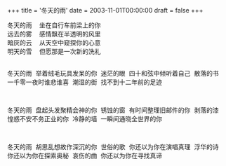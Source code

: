 +++
title = '冬天的雨'
date = 2003-11-01T00:00:00
draft = false
+++

<div class="poem">
<pre>
冬天的雨  坐在自行车前梁上的你
远去的雾  感情飘在半透明的风里
暗灰的云  从天空中窥探你的心意
明天的雪  但愿那是一次新的洗礼

冬天的雨  举着绒毛玩具发呆的你
迷茫的眼  四十和弦中倾听着自己
散落的书  一千零一夜时谁悲谁喜
潮湿的街  找不到十二年前的足迹

冬天的雨  盘起头发聚精会神的你
锈蚀的窗  有时间整理旧邮件的你
剥落的漆  惶惑不安不务正业的你
冷静的墙  一瞬间通晓全世界的你

冬天的雨  胡思乱想故作深沉的你
世俗的歌  你还以为你在演唱真理
浮华的诗  你还以为你在探索奥秘
哀伤的曲  你还以为你在寻找真谛
</pre>
</div>

